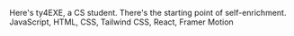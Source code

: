 Here's ty4EXE, a CS student.
There's the starting point of self-enrichment.
JavaScript, HTML, CSS, Tailwind CSS, React, Framer Motion
<!---
ty4EXE/ty4EXE is a ✨ special ✨ repository because its `README.md` (this file) appears on your GitHub profile.
You can click the Preview link to take a look at your changes.
--->
